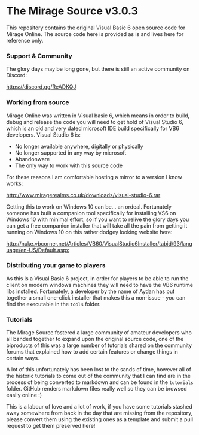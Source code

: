 # The Mirage Source v3.0.3
This repository contains the original Visual Basic 6 open source code for Mirage Online. The source code here is provided as is and lives here for reference only.

### Support & Community

The glory days may be long gone, but there is still an active community on Discord:

https://discord.gg/ReADKQJ

### Working from source
Mirage Online was written in Visual basic 6, which means in order to build, debug and release the code you will need to get hold of Visual Studio 6, which is an old and very dated microsoft IDE build specifically for VB6 developers. Visual Studio 6 is:
 
* No longer available anywhere, digitally or physically
* No longer supported in any way by microsoft
* Abandonware
* The only way to work with this source code

For these reasons I am comfortable hosting a mirror to a version I know works:

http://www.miragerealms.co.uk/downloads/visual-studio-6.rar

Getting this to work on Windows 10 can be... an ordeal. Fortunately someone has built a companion tool specifically for installing VS6 on Windows 10 with minimal effort, so if you want to relive the glory days you can get a free companion installer that will take all the pain from getting it running on Windows 10 on this rather dodgey looking website here:

http://nuke.vbcorner.net/Articles/VB60/VisualStudio6Installer/tabid/93/language/en-US/Default.aspx

### Distributing your game to players
As this is a Visual Basic 6 project, in order for players to be able to run the client on modern windows machines they will need to have the VB6 runtime libs installed. Fortunately, a developer by the name of Aydan has put together a small one-click installer that makes this a non-issue - you can find the executable in the ```tools``` folder.

### Tutorials
The Mirage Source fostered a large community of amateur developers who all banded together to expand upon the original source code, one of the biproducts of this was a large number of tutorials shared on the community forums that explained how to add certain features or change things in certain ways.

A lot of this unfortunately has been lost to the sands of time, however all of the historic tutorials to come out of the community that I can find are in the process of being converted to markdown and can be found in the ```tutorials``` folder. GitHub renders markdown files really well so they can be browsed easily online :)

This is a labour of love and a lot of work, if you have some tutorials stashed away somewhere from back in the day that are missing from the repository, please convert them using the existing ones as a template and submit a pull request to get them preserved here!